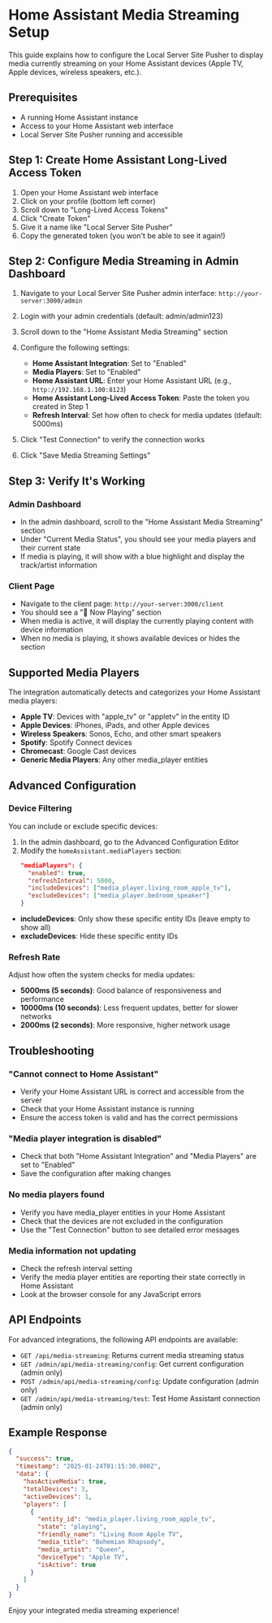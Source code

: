# Home Assistant Media Streaming Setup

This guide explains how to configure the Local Server Site Pusher to display media currently streaming on your Home Assistant devices (Apple TV, Apple devices, wireless speakers, etc.).

## Prerequisites

- A running Home Assistant instance
- Access to your Home Assistant web interface
- Local Server Site Pusher running and accessible

## Step 1: Create Home Assistant Long-Lived Access Token

1. Open your Home Assistant web interface
2. Click on your profile (bottom left corner)
3. Scroll down to "Long-Lived Access Tokens"
4. Click "Create Token"
5. Give it a name like "Local Server Site Pusher"
6. Copy the generated token (you won't be able to see it again!)

## Step 2: Configure Media Streaming in Admin Dashboard

1. Navigate to your Local Server Site Pusher admin interface: `http://your-server:3000/admin`
2. Login with your admin credentials (default: admin/admin123)
3. Scroll down to the "Home Assistant Media Streaming" section
4. Configure the following settings:
   - **Home Assistant Integration**: Set to "Enabled"
   - **Media Players**: Set to "Enabled"
   - **Home Assistant URL**: Enter your Home Assistant URL (e.g., `http://192.168.1.100:8123`)
   - **Home Assistant Long-Lived Access Token**: Paste the token you created in Step 1
   - **Refresh Interval**: Set how often to check for media updates (default: 5000ms)

5. Click "Test Connection" to verify the connection works
6. Click "Save Media Streaming Settings"

## Step 3: Verify It's Working

### Admin Dashboard
- In the admin dashboard, scroll to the "Home Assistant Media Streaming" section
- Under "Current Media Status", you should see your media players and their current state
- If media is playing, it will show with a blue highlight and display the track/artist information

### Client Page
- Navigate to the client page: `http://your-server:3000/client`
- You should see a "🎵 Now Playing" section
- When media is active, it will display the currently playing content with device information
- When no media is playing, it shows available devices or hides the section

## Supported Media Players

The integration automatically detects and categorizes your Home Assistant media players:

- **Apple TV**: Devices with "apple_tv" or "appletv" in the entity ID
- **Apple Devices**: iPhones, iPads, and other Apple devices
- **Wireless Speakers**: Sonos, Echo, and other smart speakers
- **Spotify**: Spotify Connect devices
- **Chromecast**: Google Cast devices
- **Generic Media Players**: Any other media_player entities

## Advanced Configuration

### Device Filtering

You can include or exclude specific devices:

1. In the admin dashboard, go to the Advanced Configuration Editor
2. Modify the `homeAssistant.mediaPlayers` section:
   ```json
   "mediaPlayers": {
     "enabled": true,
     "refreshInterval": 5000,
     "includeDevices": ["media_player.living_room_apple_tv"],
     "excludeDevices": ["media_player.bedroom_speaker"]
   }
   ```

- **includeDevices**: Only show these specific entity IDs (leave empty to show all)
- **excludeDevices**: Hide these specific entity IDs

### Refresh Rate

Adjust how often the system checks for media updates:
- **5000ms (5 seconds)**: Good balance of responsiveness and performance
- **10000ms (10 seconds)**: Less frequent updates, better for slower networks
- **2000ms (2 seconds)**: More responsive, higher network usage

## Troubleshooting

### "Cannot connect to Home Assistant"
- Verify your Home Assistant URL is correct and accessible from the server
- Check that your Home Assistant instance is running
- Ensure the access token is valid and has the correct permissions

### "Media player integration is disabled"
- Check that both "Home Assistant Integration" and "Media Players" are set to "Enabled"
- Save the configuration after making changes

### No media players found
- Verify you have media_player entities in your Home Assistant
- Check that the devices are not excluded in the configuration
- Use the "Test Connection" button to see detailed error messages

### Media information not updating
- Check the refresh interval setting
- Verify the media player entities are reporting their state correctly in Home Assistant
- Look at the browser console for any JavaScript errors

## API Endpoints

For advanced integrations, the following API endpoints are available:

- `GET /api/media-streaming`: Returns current media streaming status
- `GET /admin/api/media-streaming/config`: Get current configuration (admin only)
- `POST /admin/api/media-streaming/config`: Update configuration (admin only)
- `GET /admin/api/media-streaming/test`: Test Home Assistant connection (admin only)

## Example Response

```json
{
  "success": true,
  "timestamp": "2025-01-24T01:15:30.000Z",
  "data": {
    "hasActiveMedia": true,
    "totalDevices": 3,
    "activeDevices": 1,
    "players": [
      {
        "entity_id": "media_player.living_room_apple_tv",
        "state": "playing",
        "friendly_name": "Living Room Apple TV",
        "media_title": "Bohemian Rhapsody",
        "media_artist": "Queen",
        "deviceType": "Apple TV",
        "isActive": true
      }
    ]
  }
}
```

Enjoy your integrated media streaming experience!
